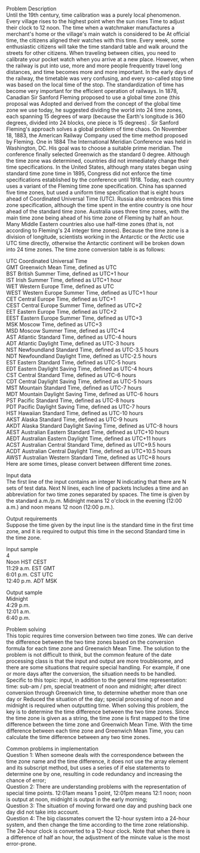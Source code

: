 
Problem Description  
Until the 19th century, time calibration was a purely local phenomenon. Every village rises to the highest point when the sun rises
Time to adjust their clock to 12 noon. The time when a watchmaker manufactures a merchant's home or the village's main watch is considered to be
At official time, the citizens aligned their watches with this time. Every week, some enthusiastic citizens will take the time standard table and walk around the streets for other citizens. When traveling between cities, you need to calibrate your pocket watch when you arrive at a new place. However, when the railway is put into use, more and more people frequently travel long distances, and time becomes more and more important. In the early days of the railway, the timetable was very confusing, and every so-called stop time was based on the local time of the stop. The standardization of time has become very important for the efficient operation of railways.
In 1878, Canadian Sir Sanford Fleming proposed to use a global time zone (this proposal was
Adopted and derived from the concept of the global time zone we use today, he suggested dividing the world into 24 time zones, each spanning 15 degrees of warp (because the Earth's longitude is 360 degrees, divided into 24 blocks, one piece is 15 degrees) . Sir Sanford Fleming's approach solves a global problem of time chaos.
On November 18, 1883, the American Railway Company used the time method proposed by Fleming. One in 1884
The International Meridian Conference was held in Washington, DC. His goal was to choose a suitable prime meridian. The conference finally selected Greenwich as the standard 0 degree. Although the time zone was determined, countries did not immediately change their time specifications. In the United States, although many states began using standard time zone time in 1895, Congress did not enforce the time specifications established by the conference until 1918. Today, each country uses a variant of the Fleming time zone specification. China has spanned five time zones, but used a uniform time specification that is eight hours ahead of Coordinated Universal Time (UTC). Russia also embraces this time zone specification, although the time spent in the entire country is one hour ahead of the standard time zone. Australia uses three time zones, with the main time zone being ahead of his time zone of Fleming by half an hour. Many Middle Eastern countries also use half-time zones (that is, not according to Fleming's 24 integer time zones). Because the time zone is a division of longitude, scientists working in the Antarctic or the Arctic use UTC time directly, otherwise the Antarctic continent will be broken down into 24 time zones.
The time zone conversion table is as follows:  
  
UTC Coordinated Universal Time  
GMT Greenwich Mean Time, defined as UTC  
BST British Summer Time, defined as UTC+1 hour  
IST Irish Summer Time, defined as UTC+1 hour  
WET Western Europe Time, defined as UTC  
WEST Western Europe Summer Time, defined as UTC+1 hour  
CET Central Europe Time, defined as UTC+1  
CEST Central Europe Summer Time, defined as UTC+2  
EET Eastern Europe Time, defined as UTC+2  
EEST Eastern Europe Summer Time, defined as UTC+3  
MSK Moscow Time, defined as UTC+3  
MSD Moscow Summer Time, defined as UTC+4  
AST Atlantic Standard Time, defined as UTC-4 hours  
ADT Atlantic Daylight Time, defined as UTC-3 hours  
NST Newfoundland Standard Time, defined as UTC-3.5 hours  
NDT Newfoundland Daylight Time, defined as UTC-2.5 hours  
EST Eastern Standard Time, defined as UTC-5 hours  
EDT Eastern Daylight Saving Time, defined as UTC-4 hours  
CST Central Standard Time, defined as UTC-6 hours  
CDT Central Daylight Saving Time, defined as UTC-5 hours  
MST Mountain Standard Time, defined as UTC-7 hours  
MDT Mountain Daylight Saving Time, defined as UTC-6 hours  
PST Pacific Standard Time, defined as UTC-8 hours  
PDT Pacific Daylight Saving Time, defined as UTC-7 hours  
HST Hawaiian Standard Time, defined as UTC-10 hours  
AKST Alaska Standard Time, defined as UTC-9 hours  
AKDT Alaska Standard Daylight Saving Time, defined as UTC-8 hours  
AEST Australian Eastern Standard Time, defined as UTC+10 hours  
AEDT Australian Eastern Daylight Time, defined as UTC+11 hours  
ACST Australian Central Standard Time, defined as UTC+9.5 hours  
ACDT Australian Central Daylight Time, defined as UTC+10.5 hours  
AWST Australian Western Standard Time, defined as UTC+8 hours  
Here are some times, please convert between different time zones.  
  
Input data  
The first line of the input contains an integer N indicating that there are N sets of test data. Next N lines, each line of packets
Includes a time and an abbreviation for two time zones separated by spaces. The time is given by the standard a.m./p.m.
Midnight means 12 o'clock in the evening (12:00 a.m.) and noon means 12 noon (12:00 p.m.).
  
  
Output requirements  
Suppose the time given by the input line is the standard time in the first time zone, and it is required to output this time in the second
Standard time in the time zone.  
  
Input sample  
4  
Noon HST CEST  
11:29 a.m. EST GMT  
6:01 p.m. CST UTC  
12:40 p.m. ADT MSK  
  
Output sample  
Midnight  
4:29 p.m.  
12:01 a.m.  
6:40 p.m.  
  
Problem solving  
This topic requires time conversion between two time zones. We can derive the difference between the two time zones based on the conversion formula for each time zone and Greenwich Mean Time. The solution to the problem is not difficult to think, but the common feature of the date processing class is that the input and output are more troublesome, and there are some situations that require special handling. For example, if one or more days after the conversion, the situation needs to be handled. Specific to this topic: input, in addition to the general time representation: time: sub-am / pm, special treatment of noon and midnight; after direct conversion through Greenwich time, to determine whether more than one day or Reduced the situation of the day; special processing of noon and midnight is required when outputting time. When solving this problem, the key is to determine the time difference between the two time zones. Since the time zone is given as a string, the time zone is first mapped to the time difference between the time zone and Greenwich Mean Time. With the time difference between each time zone and Greenwich Mean Time, you can calculate the time difference between any two time zones.  
  
Common problems in implementation  
Question 1: When someone deals with the correspondence between the time zone name and the time difference, it does not use the array element and its subscript method, but uses a series of if else statements to determine one by one, resulting in code redundancy and increasing the chance of error;  
Question 2: There are understanding problems with the representation of special time points. 12:01am means 1 point, 12:01pm means 12:1 noon; noon is output at noon, midnight is output in the early morning;  
Question 3: The situation of moving forward one day and pushing back one day did not take into account.  
Question 4: The big classmates convert the 12-hour system into a 24-hour system, and then change the time according to the time zone relationship.  
The 24-hour clock is converted to a 12-hour clock. Note that when there is a difference of half an hour, the adjustment of the minute value is the most error-prone.  
  
